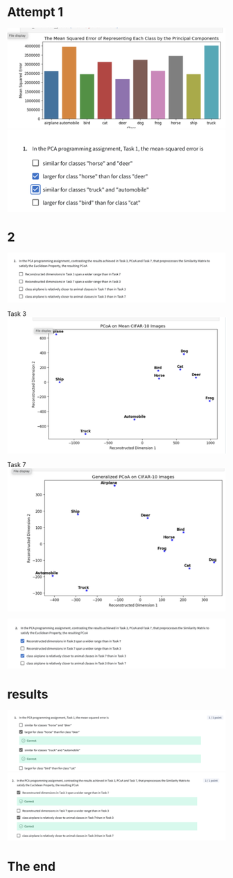 # Attempt 1
![alt text](image-61.png)
![alt text](image-62.png)


# 2
![alt text](image-64.png)

Task 3
![alt text](image-63.png)

Task 7
![alt text](image-65.png)


![alt text](image-66.png)

# results
![alt text](image-67.png)
![alt text](image-68.png)

# The end